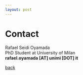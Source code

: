 ```yaml
---
layout: post
---
```


# Contact

Rafael Seidi Oyamada <br />
PhD Student at University of Milan <br />
**rafael.oyamada \[AT\] unimi \[DOT\] it** <br />

[back](/)
